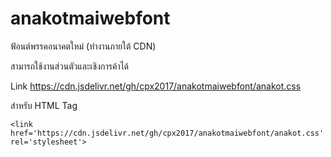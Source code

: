 # anakotmaiwebfont
ฟ้อนต์พรรคอนาคตใหม่ (ทำงานภายใต้  CDN)

สามารถใช้งานส่วนตัวและเชิงการค้าได้

Link https://cdn.jsdelivr.net/gh/cpx2017/anakotmaiwebfont/anakot.css

สำหรับ HTML Tag 
```
<link href='https://cdn.jsdelivr.net/gh/cpx2017/anakotmaiwebfont/anakot.css' rel='stylesheet'>
```

